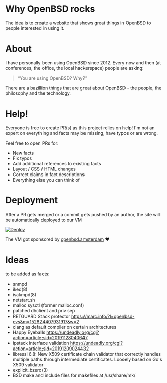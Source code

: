 # Why OpenBSD rocks

The idea is to create a website that shows great things in OpenBSD to people interested in using it.

# About

I have personally been using OpenBSD since 2012. Every now and then
(at conferences, the office, the local hackerspace) people are asking:

> “You are using OpenBSD? Why?”

There are a bazillion things that are great about OpenBSD - the people, the philosophy and the technology.

# Help!

Everyone is free to create PR(s) as this project relies on help! I'm not an expert on
everything and facts may be missing, have typos or are wrong.

Feel free to open PRs for:

* New facts
* Fix typos
* Add additional references to existing facts
* Layout / CSS / HTML changes
* Correct claims in fact descriptions
* Everything else you can think of

# Deployment

After a PR gets merged or a commit gets pushed by an author, the site will be automatically deployed to our VM

[![Deploy](https://github.com/noqqe/why-openbsd.rocks/actions/workflows/deploy.yml/badge.svg)](https://github.com/noqqe/why-openbsd.rocks/actions/workflows/deploy.yml)

The VM got sponsored by [openbsd.amsterdam](https://openbsd.amsterdam/) ❤️

# Ideas

to be added as facts:

* snmpd
* iked(8)
* isakmpd(8)
* netstart.sh
* malloc sysctl (former malloc.conf)
* patched dhclient and priv sep
* RETGUARD Stack protector https://marc.info/?l=openbsd-cvs&m=152824407931917&w=2
* clang as default compiler on certain architectures
* Happy Eyeballs https://undeadly.org/cgi?action=article;sid=20191128040647
* ipstack interface validation https://undeadly.org/cgi?action=article;sid=20191209024432
* libressl 6.8: New X509 certificate chain validator that correctly handles multiple paths through intermediate certificates. Loosely based on Go's X509 validator
* explicit_bzero(3)
* BSD make and include files for makefiles at /usr/share/mk/
